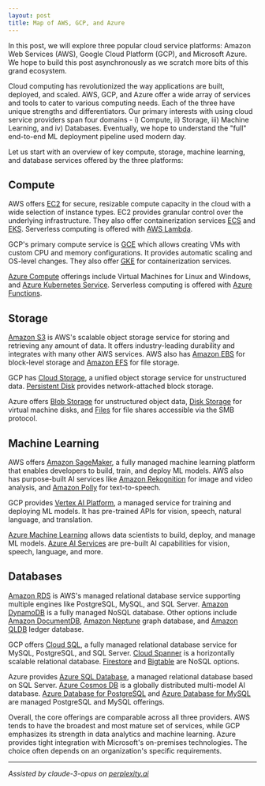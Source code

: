 ```yaml
---
layout: post
title: Map of AWS, GCP, and Azure
---
```


In this post, we will explore three popular cloud service platforms: Amazon Web Services (AWS), Google Cloud Platform (GCP), and Microsoft Azure. We hope to build this post asynchronously as we scratch more bits of this grand ecosystem.

Cloud computing has revolutionized the way applications are built, deployed, and scaled. AWS, GCP, and Azure offer a wide array of services and tools to cater to various computing needs. Each of the three have unique strengths and differentiators. Our primary interests with using cloud service providers span four domains - i) Compute, ii) Storage, iii) Machine Learning, and iv) Databases. Eventually, we hope to understand the "full" end-to-end ML deployment pipeline used modern day.

Let us start with an overview of key compute, storage, machine learning, and database services offered by the three platforms:

## Compute

AWS offers [EC2](https://aws.amazon.com/ec2/) for secure, resizable compute capacity in the cloud with a wide selection of instance types. EC2 provides granular control over the underlying infrastructure. They also offer containerization services [ECS](https://aws.amazon.com/ecs/) and [EKS](https://aws.amazon.com/eks/). Serverless computing is offered with [AWS Lambda](https://aws.amazon.com/lambda/).

GCP's primary compute service is [GCE](https://cloud.google.com/products/compute?hl=en) which allows creating VMs with custom CPU and memory configurations. It provides automatic scaling and OS-level changes. They also offer [GKE](https://cloud.google.com/kubernetes-engine?hl=en) for containerization services.

[Azure Compute](https://azure.microsoft.com/en-gb/products/category/compute) offerings include Virtual Machines for Linux and Windows, and [Azure Kubernetes Service](https://azure.microsoft.com/en-gb/products/kubernetes-service). Serverless computing is offered with [Azure Functions](https://azure.microsoft.com/en-gb/products/functions).

## Storage

[Amazon S3](https://aws.amazon.com/s3/) is AWS's scalable object storage service for storing and retrieving any amount of data. It offers industry-leading durability and integrates with many other AWS services. AWS also has [Amazon EBS](https://aws.amazon.com/ebs/) for block-level storage and [Amazon EFS](https://aws.amazon.com/efs/) for file storage.

GCP has [Cloud Storage](https://cloud.google.com/storage?hl=en), a unified object storage service for unstructured data. [Persistent Disk](https://cloud.google.com/persistent-disk?hl=en) provides network-attached block storage.

Azure offers [Blob Storage](https://azure.microsoft.com/en-gb/products/storage/blobs) for unstructured object data, [Disk Storage](https://azure.microsoft.com/en-gb/products/storage/disks) for virtual machine disks, and [Files](https://azure.microsoft.com/en-gb/products/storage/files) for file shares accessible via the SMB protocol.

## Machine Learning

AWS offers [Amazon SageMaker](https://aws.amazon.com/sagemaker/), a fully managed machine learning platform that enables developers to build, train, and deploy ML models. AWS also has purpose-built AI services like [Amazon Rekognition](https://aws.amazon.com/rekognition/) for image and video analysis, and [Amazon Polly](https://aws.amazon.com/polly/) for text-to-speech.

GCP provides [Vertex AI Platform](https://cloud.google.com/vertex-ai?hl=en), a managed service for training and deploying ML models. It has pre-trained APIs for vision, speech, natural language, and translation.

[Azure Machine Learning](https://azure.microsoft.com/en-gb/products/machine-learning) allows data scientists to build, deploy, and manage ML models. [Azure AI Services](https://azure.microsoft.com/en-us/products/ai-services) are pre-built AI capabilities for vision, speech, language, and more.

## Databases

[Amazon RDS](https://aws.amazon.com/rds/) is AWS's managed relational database service supporting multiple engines like PostgreSQL, MySQL, and SQL Server. [Amazon DynamoDB](https://aws.amazon.com/dynamodb/) is a fully managed NoSQL database. Other options include [Amazon DocumentDB](https://aws.amazon.com/documentdb/), [Amazon Neptune](https://aws.amazon.com/neptune/) graph database, and [Amazon QLDB](https://aws.amazon.com/qldb/) ledger database.

GCP offers [Cloud SQL](https://cloud.google.com/sql?hl=en), a fully managed relational database service for MySQL, PostgreSQL, and SQL Server. [Cloud Spanner](https://cloud.google.com/spanner?hl=en) is a horizontally scalable relational database. [Firestore](https://cloud.google.com/firestore?hl=en) and [Bigtable](https://cloud.google.com/bigtable?hl=en) are NoSQL options.

Azure provides [Azure SQL Database](https://azure.microsoft.com/en-gb/products/azure-sql/database), a managed relational database based on SQL Server. [Azure Cosmos DB](https://learn.microsoft.com/en-us/azure/cosmos-db/introduction) is a globally distributed multi-model AI database. [Azure Database for PostgreSQL](https://azure.microsoft.com/en-gb/products/postgresql) and [Azure Database for MySQL](https://azure.microsoft.com/en-gb/products/mysql) are managed PostgreSQL and MySQL offerings.

Overall, the core offerings are comparable across all three providers. AWS tends to have the broadest and most mature set of services, while GCP emphasizes its strength in data analytics and machine learning. Azure provides tight integration with Microsoft's on-premises technologies. The choice often depends on an organization's specific requirements.

---
_Assisted by claude-3-opus on [perplexity.ai](https://perplexity.ai)_

<!-- -------------------------------------------------------------- -->
<!-- 
sequence: renumber, accumulate, format

to increment numbers, use multiple cursors then emmet shortcuts

regex...
\[(\d+)\]
to
 [[$1](#ref-$1)]

regex...
\[(\d+)\] (.*)
to
[$1] <a id="ref-$1"></a> [display text]($2)  

change "Citations:" to "## References"
-->
<!-- 
Include images like this:  
<figure style="text-align: center; width:100%;">
    <img src="{{site.baseurl}}/images/experimenting_files/experimenting_18_1.svg" alt="___" style="max-width:90%; 
    height: auto; margin:3% auto; display:block;">
    <figcaption>___</figcaption>
</figure> 
-->
<!-- 
Include code snippets like this:  
```python 
def square(x):
    return x**2
``` 
-->
<!-- 
Cite like this [[2](#ref-2)], and this [[3](#ref-3)]. Use two extra spaces at end of each line for line break
---
### References  
[1] <a id="ref-1"></a> [display text](hyperlink)  
[2] <a id="ref-2"></a> [display text](hyperlink) 
[3] <a id="ref-3"></a> [display text](hyperlink)   
-->
<!-- -------------------------------------------------------------- -->
